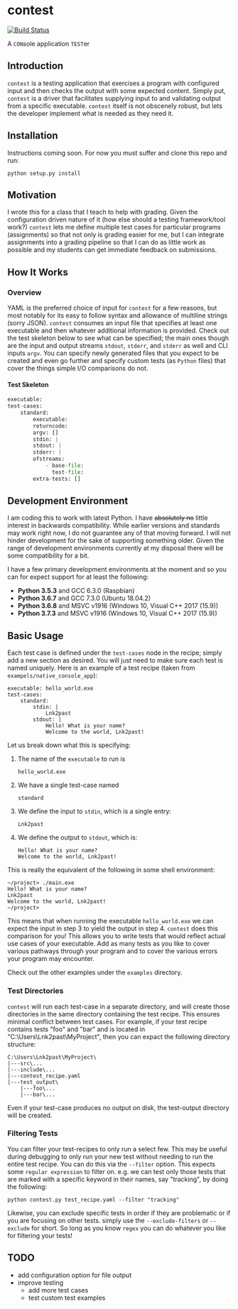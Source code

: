 # contest
[![Build Status](https://travis-ci.org/Lnk2past/contest.svg?branch=master)](https://travis-ci.org/Lnk2past/contest)

A `CON`sole application `TEST`er

## Introduction
`contest` is a testing application that exercises a program with configured input and then checks the output with some expected content. Simply put, `contest` is a driver that facilitates supplying input to and validating output from a specific executable. `contest` itself is not obscenely robust, but lets the developer implement what is needed as they need it.

## Installation
Instructions coming soon. For now you must suffer and clone this repo and run:
```
python setup.py install
```

## Motivation
I wrote this for a class that I teach to help with grading. Given the configuration driven nature of it (how else should a testing framework/tool work?) `contest` lets me define multiple test cases for particular programs (assignments) so that not only is grading easier for me, but I can integrate assignments into a grading pipeline so that I can do as little work as possible and my students can get immediate feedback on submissions.

## How It Works
### Overview
YAML is the preferred choice of input for `contest` for a few reasons, but most notably for its easy to follow syntax and allowance of multiline strings (sorry JSON). `contest` consumes an input file that specifies at least one executable and then whatever additional information is provided. Check out the test skeleton below to see what can be specified; the main ones though are the input and output streams `stdout`, `stderr`, and `stderr` as well and CLI inputs `argv`. You can specify newly generated files that you expect to be created and even go further and specify custom tests (as `Python` files) that cover the things simple I/O comparisons do not.

#### Test Skeleton
```python
executable:
test-cases:
    standard:
        executable:
        returncode:
        argv: []
        stdin: |
        stdout: |
        stderr: |
        ofstreams:
            - base-file:
              test-file:
        extra-tests: []
```

## Development Environment
I am coding this to work with latest Python. I have ~~absolutely no~~ little interest in backwards compatibility. While earlier versions and standards may work right now, I do not guarantee any of that moving forward. I will not hinder development for the sake of supporting something older. Given the range of development environments currently at my disposal there will be some compatibility for a bit.

I have a few primary development environments at the moment and so you can for expect support for at least the following:
- **Python 3.5.3** and GCC 6.3.0 (Raspbian)
- **Python 3.6.7** and GCC 7.3.0 (Ubuntu 18.04.2)
- **Python 3.6.8** and MSVC v1916 (Windows 10, Visual C++ 2017 (15.9))
- **Python 3.7.3** and MSVC v1916 (Windows 10, Visual C++ 2017 (15.9))

## Basic Usage
Each test case is defined under the `test-cases` node in the recipe; simply add a new section as desired. You will just need to make sure each test is named uniquely. Here is an example of a test recipe (taken from `exampels/native_console_app`):

```
executable: hello_world.exe
test-cases:
    standard:
        stdin: |
            Lnk2past
        stdout: |
            Hello! What is your name?
            Welcome to the world, Lnk2past!
```

Let us break down what this is specifying:

1. The name of the `executable` to run is
    ```
    hello_world.exe
    ```
2. We have a single test-case named
    ```
    standard
    ```
3. We define the input to `stdin`, which is a single entry:
    ```
    Lnk2past
    ```
4. We define the output to `stdout`, which is:
    ```
    Hello! What is your name?
    Welcome to the world, Lnk2past!
    ```

This is really the equivalent of the following in some shell environment:
```
~/project> ./main.exe
Hello! What is your name?
Lnk2past
Welcome to the world, Lnk2past!
~/project>
```

This means that when running the executable `hello_world.exe` we can expect the input in step 3 to yield the output in step 4. `contest` does this comparison for you! This allows you to write tests that would reflect actual use cases of your executable. Add as many tests as you like to cover various pathways through your program and to cover the various errors your program may encounter.

Check out the other examples under the `examples` directory.

### Test Directories

`contest` will run each test-case in a separate directory, and will create those directories in the same directory containing the test recipe. This ensures minimal conflict between test cases. For example, if your test recipe contains tests "foo" and "bar" and is located in "C:\Users\Lnk2past\MyProject", then you can expact the following directory structure:

```
C:\Users\Lnk2past\MyProject\
|---src\...
|---include\...
|---contest_recipe.yaml
|---test_output\
    |---foo\...
    |---bar\...
```

Even if your test-case produces no output on disk, the test-output directory will be created.

### Filtering Tests

You can filter your test-recipes to only run a select few. This may be useful during debugging to only run your new test without needing to run the entire test recipe. You can do this via the `--filter` option. This expects some `regular expression` to filter on. e.g. we can test only those tests that are marked with a specific keyword in their names, say "tracking", by doing the following:

```
python contest.py test_recipe.yaml --filter "tracking"
```

Likewise, you can exclude specific tests in order if they are problematic or if you are focusing on other tests. simply use the `--exclude-filters` or `--exclude` for short. So long as you know `regex` you can do whatever you like for filtering your tests!

## TODO
- add configuration option for file output
- improve testing
    - add more test cases
    - test custom test examples
